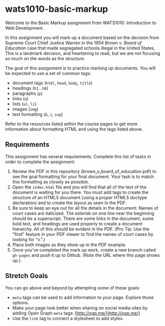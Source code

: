 wats1010-basic-markup
=====================

Welcome to the Basic Markup assignment from WATS1010: Introduction to Web
Development.

In this assignment you will mark up a document based on the decision from
Supreme Court Chief Justice Warren in the 1954 *Brown v. Board of Education*
case that made segregated schools illegal in the United States. This is a
landmark decision, and heartening to read, but we are not focusing so much on
the words as the structure.

The goal of this assignment is to practice marking up documents. You will be
expected to use a set of common tags:

* document tags (`html`, `head`, `body`, `title`)
* headings (`h1`...`h6`)
* paragraphs (`p`)
* links (`a`)
* lists (`ul`, `li`)
* images (`img`)
* text formatting (`b`, `i`, `sup`)

Refer to the resources listed within the course pages to get more information
about formatting HTML and using the tags listed above.

Requirements
------------

This assignment has several requirements. Complete this list of tasks in order
to complete the assignment:

1. Review the PDF in this repository (brown_v_board_of_education.pdf) to see
   the goal formatting for your final document. Your task is to match this
   formatting as closely as possible.
2. Open the ``index.html`` file and you will find that all of the text of the
   document is waiting for you there. You must add tags to create the structure
   of an HTML5 document (using a proper HTML5 doctype declaration) and to
   create the layout as seen in the PDF.
3. Be sure to keep an eye out for all the details in the document: Names of
   court cases are italicized. The asterisk on one line near the beginning
   should be a superscript. There are some links in the document, some bold
   text, and headings are used properly to create a document hierarchy. All of
   this should be evident in the PDF. (Pro Tip: Use the "find" feature in your
   PDF viewer to find the names of court cases by looking for "v.".)
4. Place both images as they show up in the PDF example.
5. Once you've completed the mark up work, create a new branch called
   ``gh-pages`` and push it up to Github. (Note the URL where this page shows
   up.)

Stretch Goals
-------------
You can go above and beyond by attempting some of these goals:

* `meta` tags can be used to add information to your page. Explore those options.
* Make your page look better when sharing on social media sites by adding Open Graph `meta` tags: [http://ogp.me/](http://ogp.me/)
* Use the `link` tag to connect a stylesheet to add styles.
